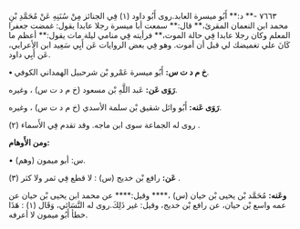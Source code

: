 ٧٦٦٣ -** د:** أَبُو ميسرة العابد.روى أَبُو داود (١) فِي الجنائز مِنْ سُنَنِهِ عَنْ مُحَمَّدِ بْنِ محمد ابن النعمان المقرئ،** قال:** سمعت أبا ميسرة رجلا عابدا يقول: غمضت جعفرا المعلم وكان رجلا عابدا فِي حالة الموت،** فرأيته فِي منامي ليلة مات يقول:** أعظم ما كَانَ علي تغميضك لي قبل أن أموت. وهو فِي بعض الروايات عَن أَبِي سَعِيد ابن الأعرابي، عَن أَبِي داود.

**• خ م د ت س:** أَبُو ميسرة عَمْرو بْن شرحبيل الهمداني الكوفي.

**رَوَى عَن:** عَبد اللَّهِ بْن مسعود (خ م د ت س) ، وغيره.

**رَوَى عَنه:** أَبُو وائل شقيق بْن سلمة الأسدي (خ م د ت س) ، وغيره.

روى له الجماعة سوى ابن ماجه. وقد تقدم فِي الأَسماء (٢) .

**ومن الأَوهام:**

• (وهم) س: أبو ميمون.

**عَن:** رافع بْن خديج (س) : لا قطع فِي ثمر ولا كثر (٣) .

**وعَنه:** مُحَمَّد بْن يحيى بْن حيان (س) ،**** وقيل:**** عن محمد ابن يحيى بْن حيان عن عمه واسع بْن حيان، عن رافع بْن خديج، وقيل: غير ذَلِكَ.روى له النَّسَائي، وَقَال (١) : هَذَا خطأ أَبُو ميمون لا أعرفه.